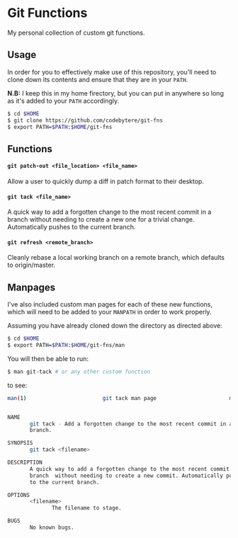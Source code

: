 # Git Functions

My personal collection of custom git functions.

## Usage

In order for you to effectively make use of this repository, you'll need to clone down
its contents and ensure that they are in your `PATH`.

**N.B:** I keep this in my home firectory, but you can put in anywhere
so long as it's added to your `PATH` accordingly.

```sh
$ cd $HOME
$ git clone https://github.com/codebytere/git-fns
$ export PATH=$PATH:$HOME/git-fns
```

## Functions

#### `git patch-out <file_location> <file_name>`

Allow a user to quickly dump a diff
in patch format to their desktop.

#### `git tack <file_name>`

A quick way to add a forgotten change to the most recent commit
in a branch without needing to create a new one for a trivial 
change. Automatically pushes to the current branch.

#### `git refresh <remote_branch>`

Cleanly rebase a local working branch on a remote branch,
which defaults to origin/master.

## Manpages

I've also included custom man pages for each of these new functions, which will need to be 
added to your `MANPATH` in order to work properly.

Assuming you have already cloned down the directory as directed above:

```sh
$ cd $HOME
$ export PATH=$PATH:$HOME/git-fns/man
```

You will then be able to run:

```sh
$ man git-tack # or any other custom function
```

to see:

```sh
man(1)                        git tack man page                       man(1)


NAME
       git tack - Add a forgotten change to the most recent commit in a
       branch.

SYNOPSIS
       git tack <filename>

DESCRIPTION
       A quick way to add a forgotten change to the most recent commit in a
       branch  without needing to create a new commit. Automatically pushes
       to the current branch.

OPTIONS
       <filename>
              The filename to stage.

BUGS
       No known bugs.
```
